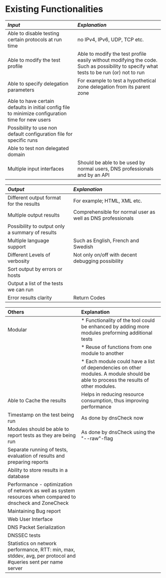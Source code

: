 Existing Functionalities
=========================

|  *Input*                                   | *Explanation*                                 |
|:-------------------------------------------|:--------------------------------------------|
|Able to disable testing certain  protocols at run time|no IPv4, IPv6, UDP, TCP etc.|
|Able to modify the test profile |Able to modify the test profile easily  without modifying the code. Such as possibility to specify what tests to be run (or) not to run|
|Able to specify delegation parameters | For example to test a hypothetical zone delegation from its parent zone|
|Able to have certain defaults in initial config file to minimize configuration time for new users|  |
|Possibility to use non default configuration file for specific runs|  |
|Able to test non delegated domain| |
|Multiple input interfaces | Should be able to be used by normal users, DNS professionals and by an API |


| *Output*                                   | *Explanation*                               |
|:-------------------------------------------|:--------------------------------------------|
|Different output format for the results         | For example;  HTML, XML etc. |
|Multiple output results                         | Comprehensible for normal user as well as DNS professionals |
|Possibility to output only a summary of results |  |
|Multiple language support                       |Such as English, French and Swedish |
|Different Levels of verbosity                   | Not only on/off with decent debugging possibility |
|Sort output by errors or hosts                  |  |
|Output a list of the tests we can run           |  |
|Error results clarity                           | Return Codes |
	
| Others                                     | Explanation                                 |
|:-------------------------------------------|:--------------------------------------------|
|Modular                                 | * Functionality of the tool could be enhanced by adding more modules preforming additional tests 
|                                        | * Reuse of functions from one module to another 
|                                        |  * Each module could have a list of dependencies on other modules. A module should be able to process the results of other modules.|
|Able to Cache the results                                              | Helps in reducing resource consumption, thus improving performance|
|Timestamp on the test being run                                        | As done by dnsCheck now |
|Modules should be able to  report tests as they are being run          | As done by dnsCheck using the "--raw"-flag|
|Separate running of tests, evaluation of results and preparing reports |   |
|Ability to store results in a database                                 |   |
|Performance - optimization of network as well as system resources when compared to dnscheck and ZoneCheck | |
|Maintaining Bug report |  |
|Web User Interface |  |
|DNS Packet Serialization |  |
| DNSSEC tests                                                          |   |
|Statistics on network performance, RTT: min, max, stddev, avg, per protocol and #queries sent per name server||



